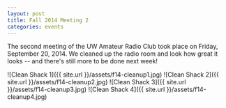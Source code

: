 ```yaml
---
layout: post
title: Fall 2014 Meeting 2
categories: events
---
```


The second meeting of the UW Amateur Radio Club took place
on Friday, September 20, 2014. We cleaned up the radio room
and look how great it looks -- and there's still more to be done
next week!

![Clean Shack 1]({{ site.url }}/assets/f14-cleanup1.jpg)
![Clean Shack 2]({{ site.url }}/assets/f14-cleanup2.jpg)
![Clean Shack 3]({{ site.url }}/assets/f14-cleanup3.jpg)
![Clean Shack 4]({{ site.url }}/assets/f14-cleanup4.jpg)
